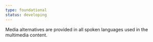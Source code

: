 ```yaml
---
type: foundational
status: developing
---
```


Media alternatives are provided in all spoken languages used in the multimedia content.
